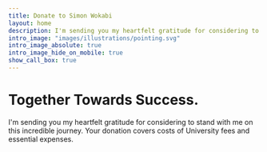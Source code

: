 ```yaml
---
title: Donate to Simon Wokabi
layout: home
description: I'm sending you my heartfelt gratitude for considering to stand with me on this incredible journey. Your donation covers costs of University fees and essential expenses. 
intro_image: "images/illustrations/pointing.svg"
intro_image_absolute: true
intro_image_hide_on_mobile: true
show_call_box: true
---
```


# Together Towards Success.

I'm sending you my heartfelt gratitude for considering to stand with me on this incredible journey. Your donation covers costs of University fees and essential expenses. 
